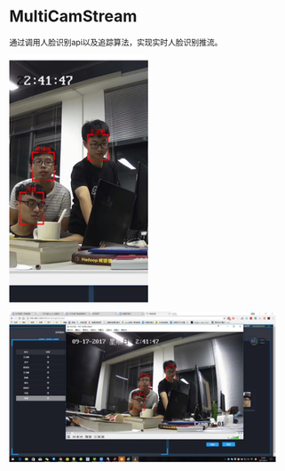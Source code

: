 # MultiCamStream

通过调用人脸识别api以及追踪算法，实现实时人脸识别推流。

 <img src="./resource/1.png" width = "250" height = "444" alt="图片名称" align=center />

<br>
<br>

 <img src="./resource/2.png" width = "480" height = "270" alt="图片名称" align=center />

